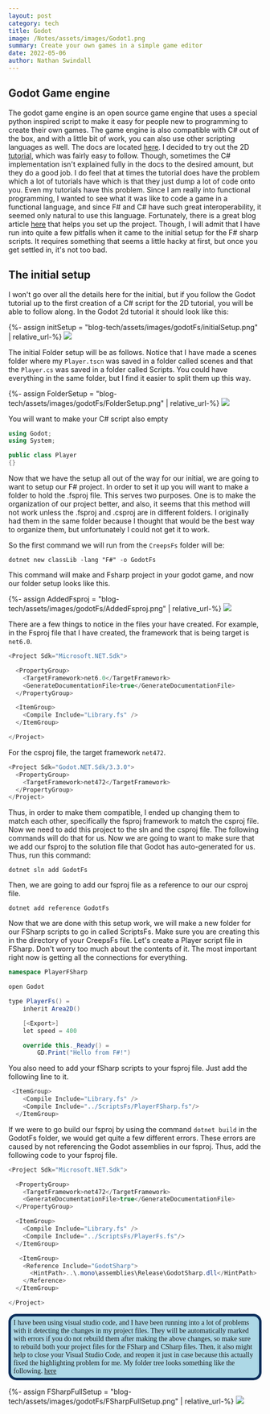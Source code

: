 ```yaml
---
layout: post
category: tech
title: Godot
image: /Notes/assets/images/Godot1.png
summary: Create your own games in a simple game editor
date: 2022-05-06
author: Nathan Swindall
---
```


## <strong>Godot Game engine</strong>

The godot game engine is an open source game engine that uses a special python inspired script to make it easy for people new to programming to create their own games. The game engine is also compatible with C# out of the box, and with a little bit of work, you can also use other scripting languages as well. The docs are located [here](https://docs.godotengine.org/en/stable/index.html). I decided to try out the 2D [tutorial](https://docs.godotengine.org/en/stable/getting_started/first_2d_game/index.html), which was fairly easy to follow. Though, sometimes the C# implementation isn't explained fully in the docs to the desired amount, but they do a good job. I do feel that at times the tutorial does have the problem which a lot of tutorials have which is that they just dump a lot of code onto you. Even my tutorials have this problem. Since I am really into functional programming, I wanted to see what it was like to code a game in a functional language, and since F# and C# have such great interoperability, it seemed only natural to use this language. Fortunately, there is a great blog article [here](http://www.lkokemohr.de/fsharp_godot.html) that helps you set up the project. Though, I will admit that I have run into quite a few pitfalls when it came to the initial setup for the F# sharp scripts. It requires something that seems a little hacky at first, but once you get settled in, it's not too bad. 


## <strong>The initial setup</strong>

I won't go over all the details here for the initial, but if you follow the Godot tutorial up to the first creation of a C# script for the 2D tutorial, you will be able to follow along. In the Godot 2d tutorial it should look like this: 

<p></p>
{%- assign initSetup = "blog-tech/assets/images/godotFs/initialSetup.png" | relative_url-%}
<img src ="{{initSetup}}">
<p></p>

The initial Folder setup will be as follows. Notice that I have made a scenes folder where my `Player.tscn` was saved in a folder called scenes and that the `Player.cs` was saved in a folder called Scripts. You could have everything in the same folder, but I find it easier to split them up this way.

<p></p>
{%- assign FolderSetup = "blog-tech/assets/images/godotFs/FolderSetup.png" | relative_url-%}
<img src ="{{FolderSetup}}">
<p></p>

You will want to make your C# script also empty

```csharp 
using Godot;
using System;

public class Player 
{}
```

Now that we have the setup all out of the way for our initial, we are going to want to setup our F# project. In order to set it up you will want to make a folder to hold the .fsproj file. This serves two purposes. One is to make the organization of our project better, and also, it seems that this method will not work unless the .fsproj and .csproj are in different folders. I originally had them in the same folder because I thought that would be the best way to organize them, but unfortunately I could not get it to work. 

So the first command we will run from the `CreepsFs` folder will be: 

`dotnet new classLib -lang "F#" -o GodotFs` 

This command will make and Fsharp project in your godot game, and now our folder setup looks like this. 


<p></p>
{%- assign AddedFsproj = "blog-tech/assets/images/godotFs/AddedFsproj.png" | relative_url-%}
<img src ="{{AddedFsproj}}">
<p></p>

There are a few things to notice in the files your have created. For example, in the Fsproj file that I have created, the framework that is being target is `net6.0`.


```cs
<Project Sdk="Microsoft.NET.Sdk">

  <PropertyGroup>
    <TargetFramework>net6.0</TargetFramework>
    <GenerateDocumentationFile>true</GenerateDocumentationFile>
  </PropertyGroup>

  <ItemGroup>
    <Compile Include="Library.fs" />
  </ItemGroup>

</Project>

```
For the csproj file, the target framework `net472`.

```cs
<Project Sdk="Godot.NET.Sdk/3.3.0">
  <PropertyGroup>
    <TargetFramework>net472</TargetFramework>
  </PropertyGroup>
</Project>
```


Thus, in order to make them compatible, I ended up changing them to match each other, specifically the fsproj framework to match the csproj file.  Now we need to add this project to the sln and the csproj file. The following commands will do that for us. Now we are going to want to make sure that we add our fsproj to the solution file that Godot has auto-generated for us. Thus, run this command: 

`dotnet sln add GodotFs`

Then, we are going to add our fsproj file as a reference to our our csproj file. 

`dotnet add reference GodotFs`

Now that we are done with this setup work, we will make a new folder for our FSharp scripts to go in called ScriptsFs. Make sure you are creating this in the directory of your CreepsFs file. Let's create a Player script file in FSharp. Don't worry too much about the contents of it. The most important right now is getting all the connections for everything. 

```cs
namespace PlayerFSharp

open Godot

type PlayerFs() = 
    inherit Area2D() 

    [<Export>]
    let speed = 400 

    override this._Ready() = 
        GD.Print("Hello from F#!")
```

You also need to add your fSharp scripts to your fsproj file. Just add the following line to it. 

```cs
 <ItemGroup>
    <Compile Include="Library.fs" />
    <Compile Include="../ScriptsFs/PlayerFSharp.fs"/>
  </ItemGroup>
```

If we were to go build our fsproj by using the command `dotnet build` in the GodotFs folder, we would get quite a few different errors. These errors are caused by not referencing the Godot assemblies in our fsproj. Thus, add the following code to your fsproj file. 

```csharp
<Project Sdk="Microsoft.NET.Sdk">

  <PropertyGroup>
    <TargetFramework>net472</TargetFramework>
    <GenerateDocumentationFile>true</GenerateDocumentationFile>
  </PropertyGroup>

  <ItemGroup>
    <Compile Include="Library.fs" />
    <Compile Include="../ScriptsFs/PlayerFs.fs"/>
  </ItemGroup>

   <ItemGroup>
    <Reference Include="GodotSharp">
      <HintPath>..\.mono\assemblies\Release\GodotSharp.dll</HintPath>
    </Reference>
  </ItemGroup>

</Project>
```

<p style="border: 5px solid #0d2f5c!important; border-radius: 16px; padding: 5px; background-color: lightblue !important; font-family: 'Lucida Console', 'Courier New, monospace;">
I have been using visual studio code, and I have been running into a lot of problems with it detecting the changes in my project files. They will be automatically marked with errors if you do not rebuild them after making the above changes, so make sure to rebuild both your project files for the FSharp and CSharp files. Then, it also might help to close your Visual Studio Code, and reopen it just in case because this actually fixed the highlighting problem for me. My folder tree looks something like the following. <a href="https://nathanswindall.com/">here</a>
</p>

<p></p>
{%- assign FSharpFullSetup = "blog-tech/assets/images/godotFs/FSharpFullSetup.png" | relative_url-%}
<img src ="{{FSharpFullSetup}}">
<p></p>




